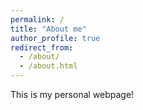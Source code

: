 ```yaml
---
permalink: /
title: "About me"
author_profile: true
redirect_from: 
  - /about/
  - /about.html
---
```


This is my personal webpage!
